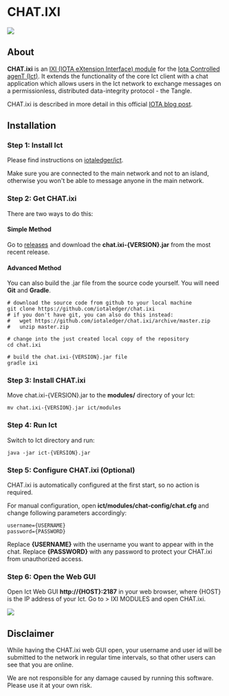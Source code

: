 # CHAT.IXI

<img src="https://cdn-images-1.medium.com/max/2000/1*keoOf8EkZLrue7eLAxjCig.png" />

## About

**CHAT.ixi** is an [IXI (IOTA eXtension Interface) module](https://github.com/iotaledger/ixi) for the [Iota Controlled agenT (Ict)](https://github.com/iotaledger/ict).
It extends the functionality of the core Ict client with a chat application which allows users in the Ict network
to exchange messages on a permissionless, distributed data-integrity protocol - the Tangle.

CHAT.ixi is described in more detail in this official [IOTA blog post](https://blog.iota.org/chat-ixi-using-ict-for-permissionless-chat-on-the-iota-tangle-59ce6c5b95fb).

## Installation

### Step 1: Install Ict

Please find instructions on [iotaledger/ict](https://github.com/iotaledger/ict#installation).

Make sure you are connected to the main network and not to an island, otherwise you won't be able to message anyone in the main network.

### Step 2: Get CHAT.ixi

There are two ways to do this:

#### Simple Method

Go to [releases](https://github.com/iotaledger/chat.ixi/releases) and download the **chat.ixi-{VERSION}.jar**
from the most recent release.

#### Advanced Method

You can also build the .jar file from the source code yourself. You will need **Git** and **Gradle**.

```shell
# download the source code from github to your local machine
git clone https://github.com/iotaledger/chat.ixi
# if you don't have git, you can also do this instead:
#   wget https://github.com/iotaledger/chat.ixi/archive/master.zip
#   unzip master.zip

# change into the just created local copy of the repository
cd chat.ixi

# build the chat.ixi-{VERSION}.jar file
gradle ixi
```

### Step 3: Install CHAT.ixi
Move chat.ixi-{VERSION}.jar to the **modules/** directory of your Ict:
```shell
mv chat.ixi-{VERSION}.jar ict/modules
```

### Step 4: Run Ict
Switch to Ict directory and run:
```shell
java -jar ict-{VERSION}.jar
```

### Step 5: Configure CHAT.ixi (Optional)

CHAT.ixi is automatically configured at the first start, so no action is required.

For manual configuration, open **ict/modules/chat-config/chat.cfg** and change following parameters accordingly:

```
username={USERNAME}
password={PASSWORD}
```

Replace **{USERNAME}** with the username you want to appear with in the chat.
Replace **{PASSWORD}** with any password to protect your CHAT.ixi from unauthorized access.

### Step 6: Open the Web GUI

Open Ict Web GUI **http://{HOST}:2187** in your web browser, where {HOST} is the IP address of your Ict. Go to > IXI MODULES and open CHAT.ixi.

<img src="https://cdn-images-1.medium.com/max/2000/1*CxDGQSYolCIYtKNA4_4WcA.png" />

## Disclaimer

While having the CHAT.ixi web GUI open, your username and user id will be submitted to the network in regular
time intervals, so that other users can see that you are online.

We are not responsible for any damage caused by running this software. Please use it at your own risk.
